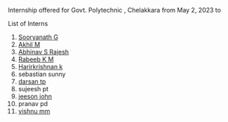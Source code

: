 Internship offered for Govt. Polytechnic , Chelakkara from May 2, 2023 to 



List of Interns
1. [Sooryanath G](https://github.com/sooryanath1/Internship1/blob/main/index1.md)
2. [Akhil M](https://github.com/sooryanath1/Internship1/blob/main/index1.md)
3. [Abhinav S Rajesh](https://github.com/abhinavsrajesh/internship/blob/main/Day1.md)
4. [Rabeeb K M](https://github.com/abhinavsrajesh/internship/blob/main/Day1.md)
5. [Harirkrishnan k](https://github.com/Harikrishnankanjingattu/internship/blob/main/index.md)
6. sebastian sunny
7. [darsan tp](https://github.com/DarsanTP/INTERNSHIPREPORT/blob/main/index.md)
8. sujeesh pt
9. [jeeson john](https://github.com/jeesonjohn/internship/blob/main/index.md)
10. pranav pd
11. [vishnu mm](https://github.com/vishnummVmm/Internship/blob/main/Index.md)

